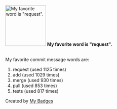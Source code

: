 <img src="https://my-badges.github.io/my-badges/favorite-word.png" alt="My favorite word is &quot;request&quot;." title="My favorite word is &quot;request&quot;." width="128">
<strong>My favorite word is &quot;request&quot;.</strong>
<br><br>

My favorite commit message words are:

1. request (used 1125 times)
2. add (used 1029 times)
3. merge (used 930 times)
4. pull (used 853 times)
5. tests (used 817 times)


Created by <a href="https://github.com/my-badges/my-badges">My Badges</a>